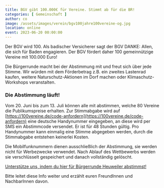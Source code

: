 ```yaml
---
title: BGV gibt 100.000€ für Vereine. Stimmt ab für die BR!
categories: [ Gemeinschaft ]
author: co
image: /assets/images/verein/bgv100jahre100vereine-og.jpg
location: online
event: 2023-06-20 00:00:00
---
```

Der BGV wird 100. Als badischer Versicherer sagt der BGV DANKE: Allen, die sich für Baden engagieren. Der BGV fördert daher 100 gemeinnützige Vereine mit 100.000 Euro!

Die Bürgerrunde macht bei der Abstimmung mit und freut sich über jede Stimme. Wir würden mit dem Förderbetrag z.B. ein zweites Lastenrad kaufen, weitere Naturschutz-Aktionen im Dorf machen oder Klimaschutz-Workshops veranstalten.

### Die Abstimmung läuft!

Vom 20. Juni bis zum 13. Juli können alle mit abstimmen, welche 80 Vereine die Publikumspreise erhalten. Zur Stimmabgabe wird auf [https://100vereine.de/code-anfordern](https://100vereine.de/code-anfordern) eine deutsche Handynummer eingegeben, an diese wird per SMS ein Abstimmcode versendet. Er ist für 48 Stunden gültig. Pro Handynummer kann einmalig eine Stimme abgegeben werden, durch die Stimmabgabe entstehen keinerlei Kosten.
 
Die Mobilfunknummern dienen ausschließlich der Abstimmung, sie werden nicht für Werbezwecke verwendet. Nach Ablauf des Wettbewerbs werden sie verschlüsselt gespeichert und danach vollständig gelöscht. 

<a class="btn btn-success" href="https://100vereine.de/projekte/648eda8602ef496eadc00d83?_se=bWFpbEBjaHJpc3RpYW4ub3R0Lm5hbWU=" role="button" target="_blank">Unterstütze uns, indem du hier für Bürgerrunde Heuweiler abstimmst!</a>

Bitte leitet diese Info weiter und erzählt euren FreundInnen und NachbarInnen davon.
